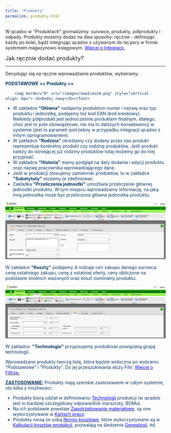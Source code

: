 ```yaml
---
title: "Produkty"
permalink: produkty.html
---
```

 W qcadoo w "Produktach" gromadzimy: surowce, produkty, półprodukty i odpady. 
Produkty możemy dodać na dwa sposoby: ręcznie - definiując każdy po kolei, bądź integrując qcadoo z używanym do tej pory w firmie systemem magazynowo-księgowym. [<font color="#0000ff">Więcej o Integracji.</font>](/integracja)

  

<font size="4">Jak ręcznie dodać produkty?</font>

* * *
  

Decydując się na ręczne wprowadzanie produktów, wybieramy:

  

<font color="#073763"><b>PODSTAWOWE &gt;&gt; Produkty &gt;&gt;</b> 

        <img border="0" src="/images/newIcon24.png" style="vertical-align:-6px"> <b>Dodaj nowy</b></font>

- W zakładce **"Główna"** nadajemy produktom numer i nazwę oraz typ produktu i jednostkę, podajemy też kod EAN (kod kreskowy).   
 Niekiedy półprodukt jest jednocześnie produktem finalnym, dlatego, choć jest to pole obowiązkowe, nie ma to dalszych konsekwencji w systemie (jest to parametr potrzebny w przypadku integracji qcadoo z innym oprogramowaniem).
- W zakładce **"Rodzina"** określamy czy dodany przez nas produkt reprezentuje konkretny produkt czy rodzinę produktów. Jeśli produkt należy do istniejącej już rodziny produktów tutaj możemy go do niej przypisać.
- W zakładce **"Historia"** mamy podgląd na daty dodania i edycji produktu oraz nazwę pracownika wprowadzającego dane.
- Jeśli w produkcji stosujemy zamienniki produktów, to w zakładce **"Substytuty"** możemy je zdefiniować.
- Zakładka **"Przeliczenia jednostki"** umożliwia przeliczenie głównej jednostki produktu. W tym miejscu wprowadzamy informację, na jaką inną jednostkę może być przeliczona główna jednostka produktu.  

![](/images/Podstawowe-%20produkty-%20g%C5%82%C3%B3wna.png)
 
 W zakładce **"Koszty"** podajemy 4 rodzaje cen zakupu danego surowca: cenę ostatniego zakupu, cenę z ostatniej oferty, ceny obliczone na podstawie średnich ważonych oraz koszt nominalny produktu.  

[![](/images/Podstawowe-%20produkty-%20koszty.png)](/images/Podstawowe-%20produkty-%20koszty.png)
 
 W zakładce **&nbsp;"Technologie"** przypisujemy produktowi powiązaną grupę technologii. 
  

Wprowadzane produkty tworzą listę, która będzie widoczna po wybraniu "Podstawowe" i "Produkty". Do jej przeszukiwania służy Filtr. [<font color="#0000ff">Więcej o Filtrze.</font>](/inteligentny-filtr)

  

<u style="font-weight:bold">ZASTOSOWANIE:</u>&nbsp;Produkty mają szerokie zastosowanie w całym systemie, oto kilka z możliwości: 
- Produkty biorą udział w definiowaniu [<font color="#0000ff">Technologii</font>](/technologie) produkcji (w qcadoo jest to bardziej szczegółowy odpowiednik marszruty, BOMu).&nbsp;
- Na ich podstawie powstaje [<font color="#0000ff">Zapotrzebowanie materiałowe</font>](/zapotrzebowanie-materialowe), są one wykorzystywane w<font color="#0000ff"> <a href="/karty-pracy"><font color="#0000ff">Kartach pracy</font></a></font>.
- Produkty niosą ze sobą [<font color="#0000ff">Normy kosztowe</font>](/normy-kosztowe), które wykorzystywane są w [<font color="#0000ff">Kalkulacji kosztów produkcji</font>](/koszty-zlecenia), pozwalają na śledzenie&nbsp;[<font color="#0000ff">Genealogii</font>](/genealogia), itd.

